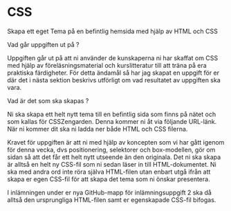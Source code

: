 # CSS

Skapa ett eget Tema på en befintlig hemsida med hjälp av HTML och CSS

Vad går uppgiften ut på ?

Uppgiften går ut på att ni använder de kunskaperna ni har skaffat om CSS med hjälp av föreläsningsmaterial och kurslitteratur
till att träna på era praktiska färdigheter. För detta ändamål så har jag skapat en uppgift för er där det i nästa sektion beskrivs 
utförligt om vad resultatet av uppgiften ska vara.

Vad är det som ska skapas ?

Ni ska skapa ett helt nytt tema till en befintlig sida som finns på nätet och som kallas för CSSZengarden. Denna kommer ni åt via 
följande URL-länk. När ni kommer dit ska ni ladda ner både HTML och CSS filerna.

Kravet för uppgiften är att ni med hjälp av koncepten som vi har gått igenom för denna vecka, dvs positionering, selektorer och box-modellen, gör om sidan så att 
det får ett helt nytt utseende än den originala. Det ni ska skapa är alltså en helt ny CSS-fil som ni sedan läser in till HTML-dokumentet. Ni ska med andra ord inte
röra själva HTML-filen utan enbart utgå ifrån att skapa er egen CSS-fil för att skapa det tema som ni önskar presentera.

I inlämningen under er nya GitHub-mapp för inlämningsuppgift 2 ska då alltså den ursprungliga HTML-filen samt er egenskapade CSS-fil bifogas.
